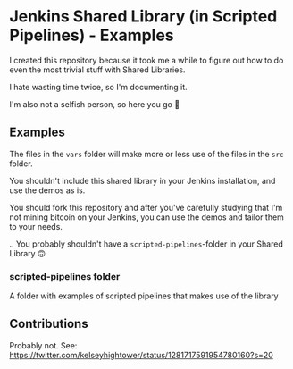 # Jenkins Shared Library (in Scripted Pipelines) - Examples

I created this repository because it took me a while to figure
out how to do even the most trivial stuff with Shared Libraries.

I hate wasting time twice, so I'm documenting it.

I'm also not a selfish person, so here you go 💖

## Examples

The files in the `vars` folder will make more or less use of the
files in the `src` folder.

You shouldn't include this shared library in your Jenkins installation,
and use the demos as is.

You should fork this repository and after you've carefully studying that I'm
not mining bitcoin on your Jenkins, you can use the demos and tailor them to your needs.

.. You probably shouldn't have a `scripted-pipelines`-folder in your Shared Library 🙃

### scripted-pipelines folder

A folder with examples of scripted pipelines that makes use of the library

## Contributions

Probably not.
See: <https://twitter.com/kelseyhightower/status/1281717591954780160?s=20>
